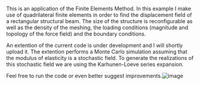 This is an application of the Finite Elements Method.
In this example I make use of quadrilateral finite elements in order to find the displacement field of a rectangular structural beam. The size of the structure is reconfigurable as well as 
the density of the meshing, the loading conditions (magnitude and topology of the force field) and the boundary conditions.

An extention of the current code is under development and I will shortly upload it. The extention performs a Monte Carlo simulation assuming that the modulus of elasticity is a stochastic field.
To generate the realizations of this stochastic field we are using the Karhunen-Loeve series expansion.

Feel free to run the code or even better suggest improvements.![image](https://user-images.githubusercontent.com/63021871/132966811-fd5f27b5-abd1-41df-9c39-f13c8858ba32.png)

